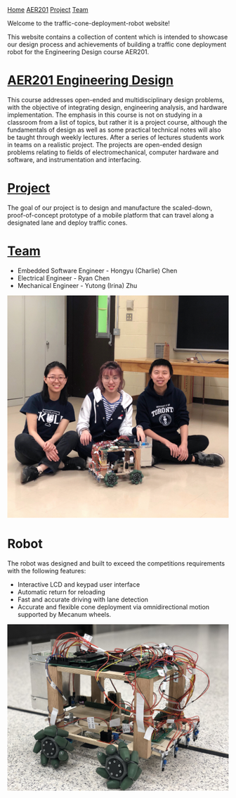 <link rel="stylesheet" type="text/css" href="theme.css">

<div class="sidenav">
  <a href="">Home</a>
  <a href="Website/AER201_Engineering_Design">AER201</a>
  <a href="Website/Project">Project</a>
  <a href="Website/Team">Team</a>
</div>

Welcome to the traffic-cone-deployment-robot website!

This website contains a collection of content which is intended to showcase our design process and achievements of building a traffic cone deployment robot for the Engineering Design course AER201.

# [AER201 Engineering Design](Website/AER201_Engineering_Design/README.md)
This course addresses open-ended and multidisciplinary design problems, with the objective of integrating design, engineering analysis, and hardware implementation. The emphasis in this course is not on studying in a classroom from a list of topics, but rather it is a project course, although the fundamentals of design as well as some practical technical notes will also be taught through weekly lectures. After a series of lectures students work in teams on a realistic project. The projects are open-ended design problems relating to fields of electromechanical, computer hardware and software, and instrumentation and interfacing.

# [Project](Website/Project/README.md)
The goal of our project is to design and manufacture the scaled-down, proof-of-concept prototype of a mobile platform that can travel along a designated lane and deploy traffic cones. 

# [Team](Website/Team/README.md)
* Embedded Software Engineer - Hongyu (Charlie) Chen
* Electrical Engineer - Ryan Chen
* Mechanical Engineer - Yutong (Irina) Zhu

<img src="Images/Team Moments 2.jpg"/>

# Robot
The robot was designed and built to exceed the competitions requirements with the following features:
* Interactive LCD and keypad user interface 
* Automatic return for reloading 
* Fast and accurate driving with lane detection
* Accurate and flexible cone deployment via omnidirectional motion supported by Mecanum wheels.

<img src="Images/Mr. Krabs.jpg"/>
